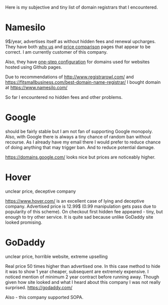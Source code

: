 Here is my subjective and tiny list of domain registrars that I encountered.

# Namesilo

9$/year, advertises itself as without hidden fees and renewal upcharges. They have both [why us](https://www.namesilo.com/why_us.php) and [price comparison](https://www.namesilo.com/pricing.php) pages that appear to be correct. I am currently customer of this company.

Also, they have [one-step configuration](https://www.namesilo.com/CustomDomain/Github) for domains used for websites hosted using Github pages.

Due to recommendations of http://www.registrarowl.com/ and https://fitsmallbusiness.com/best-domain-name-registrar/ I bought domain at https://www.namesilo.com/

So far I encountered no hidden fees and other problems.

# Google

should be fairly stable but I am not fan of supporting Google monopoly. Also, with Google there is always a tiny chance of random ban without recourse. As I already have my email there I would prefer to reduce chance of doing anything that may trigger ban. And to reduce potential damage.

https://domains.google.com/ looks nice but prices are noticeably higher.

# Hover

unclear price, deceptive company

https://www.hover.com/ is an excellent case of lying and deceptive company. Advertised price is 12.99$ (0.99 manipulation gets pass due to popularity of this scheme). On checkout first hidden fee appeared - tiny, but enough to try other service. It is quite sad because unlike GoDaddy site looked promising.

# GoDaddy

unclear price, horrible website, extreme upselling

Real price 50 times higher than advertised one. In this case method to hide it was to show 1 year cheaper, subsequent are extremely expensive. I noticed mention of minimum 2 year contract before running away. Though given how site looked and what I heard about this company I was not really surprised. https://godaddy.com/

Also - this company supported SOPA.

